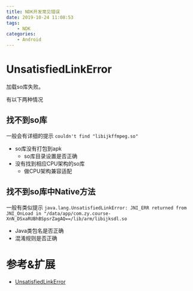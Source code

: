 ```yaml
---
title: NDK开发常见错误
date: 2019-10-24 11:08:53
tags: 
	- NDK
categories:
	- Android
---
```


# UnsatisfiedLinkError 

加载so库失败。

有以下两种情况

## 找不到so库

一般会有详细的提示 `couldn't find "libijkffmpeg.so"`

- so库没有打包到apk
	- so库目录设置是否正确
- 没有找到相应CPU架构的so库
	- 做CPU架构兼容适配

## 找不到so库中Native方法

一般有类似提示 `java.lang.UnsatisfiedLinkError: JNI_ERR returned from JNI_OnLoad in "/data/app/com.zy.course-XnN_DSxaRUBhBSpsrZagAQ==/lib/arm/libijksdl.so`

- Java类包名是否正确
- 混淆规则是否正确


# 参考&扩展

- [UnsatisfiedLinkError](https://blog.csdn.net/ruizhenggang/article/details/97136813)